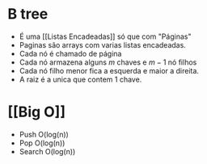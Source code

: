 # B tree
-  É uma [[Listas Encadeadas]] só que com "Páginas"
-  Paginas são arrays com varias listas encadeadas.
- Cada nó é chamado de página
- Cada nó armazena alguns $m$ chaves e $m-1$ nó filhos
- Cada nó filho menor fica a esquerda e maior a direita.
- A raiz é a unica que contem 1 chave.

# [[Big O]]
- Push O(log(n))
- Pop O(log(n))
- Search O(log(n))